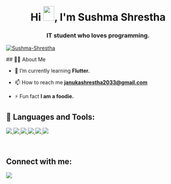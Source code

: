 
<h1 align="center">Hi <img src="https://raw.githubusercontent.com/MartinHeinz/MartinHeinz/master/wave.gif" width="30px" height="40px">, I'm Sushma Shrestha</h1>
<h3 align="center">IT student who loves programming.</h3>

<p align="left"> <a href="https://github.com/ryo-ma/github-profile-trophy"><img src="https://github-profile-trophy.vercel.app/?username=Sushma-Shrestha" alt="Sushma-Shrestha" /></a> </p>
## 🙋‍♂️ About Me

- 🌱 I’m currently learning **Flutter.**

- 📫 How to reach me **janukashrestha2033@gmail.com**

- ⚡ Fun fact **I am a foodie.**

## 🚀 Languages and Tools:

<p align="left"> 
    <a href="https://www.java.com" target="_blank"> <img src="https://img.icons8.com/color/48/000000/java-coffee-cup-logo.png"/> </a>
    <a href="https://developer.mozilla.org/en-US/docs/Web/JavaScript" target="_blank"> <img src="https://img.icons8.com/color/48/000000/javascript.png"/> </a> 
    <a href="https://www.w3.org/html/" target="_blank"> <img src="https://img.icons8.com/color/48/000000/html-5.png"/> </a> 
    <a href="https://www.w3schools.com/css/" target="_blank"> <img src="https://img.icons8.com/color/48/000000/css3.png"/> </a> 
    <a href="https://www.python.org" target="_blank"> <img src="https://img.icons8.com/color/48/000000/python.png"/> </a> 
    <a style="padding-right:8px;" href="https://www.mysql.com/" target="_blank"> <img src="https://img.icons8.com/fluent/50/000000/mysql-logo.png"/> </a>
</p>

<br/>

## Connect with me:
<p align="left">

<a href = "https://www.linkedin.com/in/sushma-shrestha-67a0a4236/"><img src="https://img.icons8.com/fluent/48/000000/linkedin.png"/></a>

</p>
